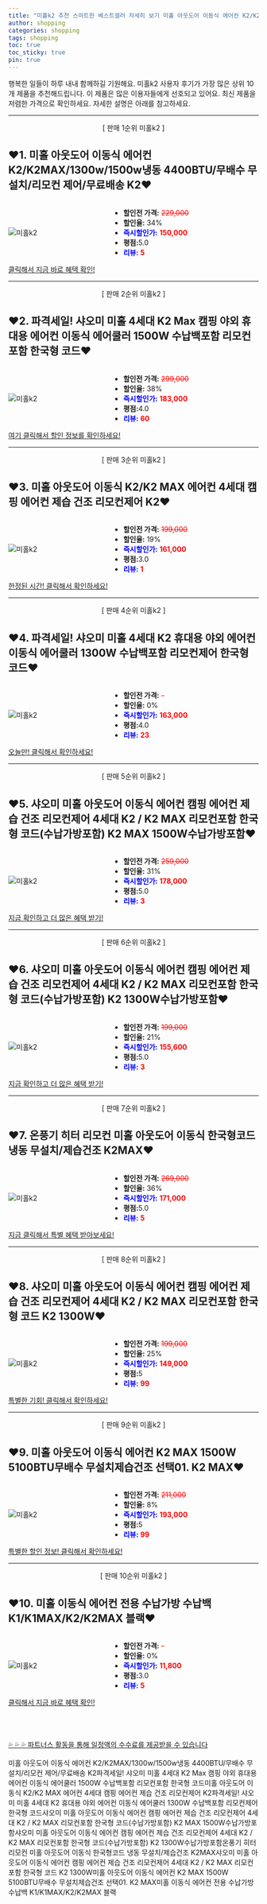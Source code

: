 ```yaml
---
title: "미홀k2 추천 스마트한 베스트셀러 자세히 보기 미홀 아웃도어 이동식 에어컨 K2/K2MAX/1300w/1500w냉동"
author: shopping
categories: shopping
tags: shopping
toc: true
toc_sticky: true
pin: true
---
```

행복한 일들이 하루 내내 함께하길 기원해요.  미홀k2 사용자 후기가 가장 많은 상위 10개 제품을 추천해드립니다. 이 제품은 많은 이용자들에게 선호되고 있어요. 최신 제품을 저렴한 가격으로 확인하세요. 자세한 설명은 아래를 참고하세요.

---
<p class="toplist" style="margin: 0 auto; display: block; width: fit-content;">[ 판매 1순위 미홀k2 ]</p>

<h2><strong>❤️1. 미홀 아웃도어 이동식 에어컨 K2/K2MAX/1300w/1500w냉동 4400BTU/무배수 무설치/리모컨 제어/무료배송 K2❤️</strong></h2>

<div style="display: flex; align-items: center;">
    <div style="flex: 0.4;">
        <img src="https://thumbnail6.coupangcdn.com/thumbnails/remote/230x230ex/image/vendor_inventory/a56f/2ca417cb70623e71e48de9d6bfe995296b135cbbd030301d0b32ceb03191.jpg" alt="미홀k2" style="max-width: 100%;">
    </div>
    <div style="flex: 0.6; margin-left: 10px;">
        <ul>
            <li><strong>할인전 가격:</strong> <del style="color: red;">229,000</del></li>
            <li><strong>할인율:</strong> 34%</li>
            <li><span style='color:blue'><strong>즉시할인가:</strong></span> <span style='color:red'><strong>150,000</strong></span></li>
            <li><strong>평점:</strong>5.0</li>
            <li><span style='color:blue'><strong>리뷰:</strong></span> <span style='color:red'><strong>5</strong></span></li>
        </ul>
    </div>
</div>
<div class="center">
    <a href="https://William4Davisa.github.io?lptag=AF9450613&subid=githubio&pageKey=7437832308&traceid=V0-153&itemId=19333852831&vendorItemId=88977442918" class="myButton">
        클릭해서 지금 바로 혜택 확인!
    </a>
</div>


---
<p class="toplist" style="margin: 0 auto; display: block; width: fit-content;">[ 판매 2순위 미홀k2 ]</p>

<h2><strong>❤️2. 파격세일! 샤오미 미홀 4세대 K2 Max 캠핑 야외 휴대용 에어컨 이동식 에어쿨러 1500W 수납백포함 리모컨포함 한국형 코드❤️</strong></h2>

<div style="display: flex; align-items: center;">
    <div style="flex: 0.4;">
        <img src="https://thumbnail10.coupangcdn.com/thumbnails/remote/230x230ex/image/vendor_inventory/3880/d601df4a971424995f9d1a58dca75e72a288c4379ded386d472a70ab8b96.jpg" alt="미홀k2" style="max-width: 100%;">
    </div>
    <div style="flex: 0.6; margin-left: 10px;">
        <ul>
            <li><strong>할인전 가격:</strong> <del style="color: red;">299,000</del></li>
            <li><strong>할인율:</strong> 38%</li>
            <li><span style='color:blue'><strong>즉시할인가:</strong></span> <span style='color:red'><strong>183,000</strong></span></li>
            <li><strong>평점:</strong>4.0</li>
            <li><span style='color:blue'><strong>리뷰:</strong></span> <span style='color:red'><strong>60</strong></span></li>
        </ul>
    </div>
</div>
<div class="center">
    <a href="https://William4Davisa.github.io?lptag=AF9450613&subid=githubio&pageKey=7458901767&traceid=V0-153&itemId=19436885105&vendorItemId=86839524345" class="myButton">
        여기 클릭해서 할인 정보를 확인하세요!
    </a>
</div>


---
<p class="toplist" style="margin: 0 auto; display: block; width: fit-content;">[ 판매 3순위 미홀k2 ]</p>

<h2><strong>❤️3. 미홀 아웃도어 이동식 K2/K2 MAX 에어컨 4세대 캠핑 에어컨 제습 건조 리모컨제어 K2❤️</strong></h2>

<div style="display: flex; align-items: center;">
    <div style="flex: 0.4;">
        <img src="https://thumbnail9.coupangcdn.com/thumbnails/remote/230x230ex/image/vendor_inventory/8a21/686b59cbc00167646edf819bb2f4922dce9ed2acdfb3bf2865a63647b862.png" alt="미홀k2" style="max-width: 100%;">
    </div>
    <div style="flex: 0.6; margin-left: 10px;">
        <ul>
            <li><strong>할인전 가격:</strong> <del style="color: red;">199,000</del></li>
            <li><strong>할인율:</strong> 19%</li>
            <li><span style='color:blue'><strong>즉시할인가:</strong></span> <span style='color:red'><strong>161,000</strong></span></li>
            <li><strong>평점:</strong>3.0</li>
            <li><span style='color:blue'><strong>리뷰:</strong></span> <span style='color:red'><strong>1</strong></span></li>
        </ul>
    </div>
</div>
<div class="center">
    <a href="https://William4Davisa.github.io?lptag=AF9450613&subid=githubio&pageKey=8172019359&traceid=V0-153&itemId=23343403216&vendorItemId=90374834217" class="myButton">
        한정된 시간! 클릭해서 확인하세요!
    </a>
</div>


---
<p class="toplist" style="margin: 0 auto; display: block; width: fit-content;">[ 판매 4순위 미홀k2 ]</p>

<h2><strong>❤️4. 파격세일! 샤오미 미홀 4세대 K2 휴대용 야외 에어컨 이동식 에어쿨러 1300W 수납백포함 리모컨제어 한국형 코드❤️</strong></h2>

<div style="display: flex; align-items: center;">
    <div style="flex: 0.4;">
        <img src="https://thumbnail9.coupangcdn.com/thumbnails/remote/230x230ex/image/vendor_inventory/e294/939bbd3045cb88f94b858fc088182637f731e938d86c3375cd1fdfd1d24d.jpg" alt="미홀k2" style="max-width: 100%;">
    </div>
    <div style="flex: 0.6; margin-left: 10px;">
        <ul>
            <li><strong>할인전 가격:</strong> <del style="color: red;">-</del></li>
            <li><strong>할인율:</strong> 0%</li>
            <li><span style='color:blue'><strong>즉시할인가:</strong></span> <span style='color:red'><strong>163,000</strong></span></li>
            <li><strong>평점:</strong>4.0</li>
            <li><span style='color:blue'><strong>리뷰:</strong></span> <span style='color:red'><strong>23</strong></span></li>
        </ul>
    </div>
</div>
<div class="center">
    <a href="https://William4Davisa.github.io?lptag=AF9450613&subid=githubio&pageKey=7458836273&traceid=V0-153&itemId=19436537113&vendorItemId=86364004543" class="myButton">
        오늘만! 클릭해서 확인하세요!
    </a>
</div>


---
<p class="toplist" style="margin: 0 auto; display: block; width: fit-content;">[ 판매 5순위 미홀k2 ]</p>

<h2><strong>❤️5. 샤오미 미홀 아웃도어 이동식 에어컨 캠핑 에어컨 제습 건조 리모컨제어 4세대 K2 / K2 MAX 리모컨포함 한국형 코드(수납가방포함) K2 MAX 1500W수납가방포함❤️</strong></h2>

<div style="display: flex; align-items: center;">
    <div style="flex: 0.4;">
        <img src="https://thumbnail9.coupangcdn.com/thumbnails/remote/230x230ex/image/vendor_inventory/c5cc/ce4f088c409e014c002545bcf4b4f534c874e4c5020212ec7b95291831e7.png" alt="미홀k2" style="max-width: 100%;">
    </div>
    <div style="flex: 0.6; margin-left: 10px;">
        <ul>
            <li><strong>할인전 가격:</strong> <del style="color: red;">259,000</del></li>
            <li><strong>할인율:</strong> 31%</li>
            <li><span style='color:blue'><strong>즉시할인가:</strong></span> <span style='color:red'><strong>178,000</strong></span></li>
            <li><strong>평점:</strong>5.0</li>
            <li><span style='color:blue'><strong>리뷰:</strong></span> <span style='color:red'><strong>3</strong></span></li>
        </ul>
    </div>
</div>
<div class="center">
    <a href="https://William4Davisa.github.io?lptag=AF9450613&subid=githubio&pageKey=7442246921&traceid=V0-153&itemId=19355164741&vendorItemId=86468291671" class="myButton">
        지금 확인하고 더 많은 혜택 받기!
    </a>
</div>


---
<p class="toplist" style="margin: 0 auto; display: block; width: fit-content;">[ 판매 6순위 미홀k2 ]</p>

<h2><strong>❤️6. 샤오미 미홀 아웃도어 이동식 에어컨 캠핑 에어컨 제습 건조 리모컨제어 4세대 K2 / K2 MAX 리모컨포함 한국형 코드(수납가방포함) K2 1300W수납가방포함❤️</strong></h2>

<div style="display: flex; align-items: center;">
    <div style="flex: 0.4;">
        <img src="https://thumbnail9.coupangcdn.com/thumbnails/remote/230x230ex/image/vendor_inventory/c5cc/ce4f088c409e014c002545bcf4b4f534c874e4c5020212ec7b95291831e7.png" alt="미홀k2" style="max-width: 100%;">
    </div>
    <div style="flex: 0.6; margin-left: 10px;">
        <ul>
            <li><strong>할인전 가격:</strong> <del style="color: red;">199,000</del></li>
            <li><strong>할인율:</strong> 21%</li>
            <li><span style='color:blue'><strong>즉시할인가:</strong></span> <span style='color:red'><strong>155,600</strong></span></li>
            <li><strong>평점:</strong>5.0</li>
            <li><span style='color:blue'><strong>리뷰:</strong></span> <span style='color:red'><strong>3</strong></span></li>
        </ul>
    </div>
</div>
<div class="center">
    <a href="https://William4Davisa.github.io?lptag=AF9450613&subid=githubio&pageKey=7442246921&traceid=V0-153&itemId=19355164744&vendorItemId=86468291687" class="myButton">
        지금 확인하고 더 많은 혜택 받기!
    </a>
</div>


---
<p class="toplist" style="margin: 0 auto; display: block; width: fit-content;">[ 판매 7순위 미홀k2 ]</p>

<h2><strong>❤️7. 온풍기 히터 리모컨 미홀 아웃도어 이동식 한국형코드 냉동 무설치/제습건조 K2MAX❤️</strong></h2>

<div style="display: flex; align-items: center;">
    <div style="flex: 0.4;">
        <img src="https://thumbnail6.coupangcdn.com/thumbnails/remote/230x230ex/image/vendor_inventory/a56f/2ca417cb70623e71e48de9d6bfe995296b135cbbd030301d0b32ceb03191.jpg" alt="미홀k2" style="max-width: 100%;">
    </div>
    <div style="flex: 0.6; margin-left: 10px;">
        <ul>
            <li><strong>할인전 가격:</strong> <del style="color: red;">269,000</del></li>
            <li><strong>할인율:</strong> 36%</li>
            <li><span style='color:blue'><strong>즉시할인가:</strong></span> <span style='color:red'><strong>171,000</strong></span></li>
            <li><strong>평점:</strong>5.0</li>
            <li><span style='color:blue'><strong>리뷰:</strong></span> <span style='color:red'><strong>5</strong></span></li>
        </ul>
    </div>
</div>
<div class="center">
    <a href="https://William4Davisa.github.io?lptag=AF9450613&subid=githubio&pageKey=7437832308&traceid=V0-153&itemId=19333852825&vendorItemId=88977442925" class="myButton">
        지금 클릭해서 특별 혜택 받아보세요!
    </a>
</div>


---
<p class="toplist" style="margin: 0 auto; display: block; width: fit-content;">[ 판매 8순위 미홀k2 ]</p>

<h2><strong>❤️8. 샤오미 미홀 아웃도어 이동식 에어컨 캠핑 에어컨 제습 건조 리모컨제어 4세대 K2 / K2 MAX 리모컨포함 한국형 코드 K2 1300W❤️</strong></h2>

<div style="display: flex; align-items: center;">
    <div style="flex: 0.4;">
        <img src="https://thumbnail8.coupangcdn.com/thumbnails/remote/230x230ex/image/vendor_inventory/8caf/e8041cfee5440806bbdd4b6bb7e919917c40224d66e8bc4a3ca4880a839f.jpg" alt="미홀k2" style="max-width: 100%;">
    </div>
    <div style="flex: 0.6; margin-left: 10px;">
        <ul>
            <li><strong>할인전 가격:</strong> <del style="color: red;">199,000</del></li>
            <li><strong>할인율:</strong> 25%</li>
            <li><span style='color:blue'><strong>즉시할인가:</strong></span> <span style='color:red'><strong>149,000</strong></span></li>
            <li><strong>평점:</strong>5</li>
            <li><span style='color:blue'><strong>리뷰:</strong></span> <span style='color:red'><strong>99</strong></span></li>
        </ul>
    </div>
</div>
<div class="center">
    <a href="https://William4Davisa.github.io?lptag=AF9450613&subid=githubio&pageKey=7490951903&traceid=V0-153&itemId=19587830425&vendorItemId=86695235566" class="myButton">
        특별한 기회! 클릭해서 확인하세요!
    </a>
</div>


---
<p class="toplist" style="margin: 0 auto; display: block; width: fit-content;">[ 판매 9순위 미홀k2 ]</p>

<h2><strong>❤️9. 미홀 아웃도어 이동식 에어컨 K2 MAX 1500W 5100BTU무배수 무설치제습건조 선택01. K2 MAX❤️</strong></h2>

<div style="display: flex; align-items: center;">
    <div style="flex: 0.4;">
        <img src="https://thumbnail9.coupangcdn.com/thumbnails/remote/230x230ex/image/vendor_inventory/8a21/686b59cbc00167646edf819bb2f4922dce9ed2acdfb3bf2865a63647b862.png" alt="미홀k2" style="max-width: 100%;">
    </div>
    <div style="flex: 0.6; margin-left: 10px;">
        <ul>
            <li><strong>할인전 가격:</strong> <del style="color: red;">211,000</del></li>
            <li><strong>할인율:</strong> 8%</li>
            <li><span style='color:blue'><strong>즉시할인가:</strong></span> <span style='color:red'><strong>193,000</strong></span></li>
            <li><strong>평점:</strong>5</li>
            <li><span style='color:blue'><strong>리뷰:</strong></span> <span style='color:red'><strong>99</strong></span></li>
        </ul>
    </div>
</div>
<div class="center">
    <a href="https://William4Davisa.github.io?lptag=AF9450613&subid=githubio&pageKey=7593959377&traceid=V0-153&itemId=20073426853&vendorItemId=90374834228" class="myButton">
        특별한 할인 정보! 클릭해서 확인하세요!
    </a>
</div>


---
<p class="toplist" style="margin: 0 auto; display: block; width: fit-content;">[ 판매 10순위 미홀k2 ]</p>

<h2><strong>❤️10. 미홀 이동식 에어컨 전용 수납가방 수납백 K1/K1MAX/K2/K2MAX 블랙❤️</strong></h2>

<div style="display: flex; align-items: center;">
    <div style="flex: 0.4;">
        <img src="https://thumbnail9.coupangcdn.com/thumbnails/remote/230x230ex/image/vendor_inventory/80d6/c3bd2d6de59f3fc6a4a91f27e930227a532db3122f6b3b929a26f4371293.jpg" alt="미홀k2" style="max-width: 100%;">
    </div>
    <div style="flex: 0.6; margin-left: 10px;">
        <ul>
            <li><strong>할인전 가격:</strong> <del style="color: red;">-</del></li>
            <li><strong>할인율:</strong> 0%</li>
            <li><span style='color:blue'><strong>즉시할인가:</strong></span> <span style='color:red'><strong>11,800</strong></span></li>
            <li><strong>평점:</strong>3.0</li>
            <li><span style='color:blue'><strong>리뷰:</strong></span> <span style='color:red'><strong>5</strong></span></li>
        </ul>
    </div>
</div>
<div class="center">
    <a href="https://William4Davisa.github.io?lptag=AF9450613&subid=githubio&pageKey=7449847724&traceid=V0-153&itemId=19391867811&vendorItemId=86504142360" class="myButton">
        클릭해서 지금 바로 혜택 확인!
    </a>
</div>

<br><br><br>[💦 💦 💦 파트너스 활동을 통해 일정액의 수수료를 제공받을 수 있습니다](https://link.coupang.com/a/bcpT2c)<br><br>미홀 아웃도어 이동식 에어컨 K2/K2MAX/1300w/1500w냉동 4400BTU/무배수 무설치/리모컨 제어/무료배송 K2파격세일! 샤오미 미홀 4세대 K2 Max 캠핑 야외 휴대용 에어컨 이동식 에어쿨러 1500W 수납백포함 리모컨포함 한국형 코드미홀 아웃도어 이동식 K2/K2 MAX 에어컨 4세대 캠핑 에어컨 제습 건조 리모컨제어 K2파격세일! 샤오미 미홀 4세대 K2 휴대용 야외 에어컨 이동식 에어쿨러 1300W 수납백포함 리모컨제어 한국형 코드샤오미 미홀 아웃도어 이동식 에어컨 캠핑 에어컨 제습 건조 리모컨제어 4세대 K2 / K2 MAX 리모컨포함 한국형 코드(수납가방포함) K2 MAX 1500W수납가방포함샤오미 미홀 아웃도어 이동식 에어컨 캠핑 에어컨 제습 건조 리모컨제어 4세대 K2 / K2 MAX 리모컨포함 한국형 코드(수납가방포함) K2 1300W수납가방포함온풍기 히터 리모컨 미홀 아웃도어 이동식 한국형코드 냉동 무설치/제습건조 K2MAX샤오미 미홀 아웃도어 이동식 에어컨 캠핑 에어컨 제습 건조 리모컨제어 4세대 K2 / K2 MAX 리모컨포함 한국형 코드 K2 1300W미홀 아웃도어 이동식 에어컨 K2 MAX 1500W 5100BTU무배수 무설치제습건조 선택01. K2 MAX미홀 이동식 에어컨 전용 수납가방 수납백 K1/K1MAX/K2/K2MAX 블랙